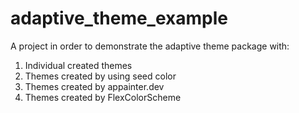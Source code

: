 # adaptive_theme_example

A project in order to demonstrate the adaptive theme package with:

1. Individual created themes
2. Themes created by using seed color
3. Themes created by appainter.dev
4. Themes created by FlexColorScheme
